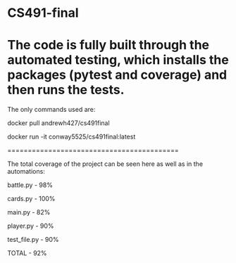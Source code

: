 # CS491-final

The code is fully built through the automated testing, which installs the packages (pytest and coverage) and then runs the tests.
==========================================

The only commands used are:

   docker pull andrewh427/cs491final

   docker run -it conway5525/cs491final:latest
 
==========================================

The total coverage of the project can be seen here as well as in the automations:

battle.py - 98%

cards.py - 100%

main.py - 82%

player.py - 90%

test_file.py - 90%

TOTAL - 92%
